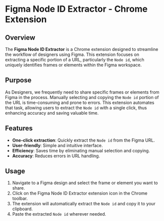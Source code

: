 # Figma Node ID Extractor - Chrome Extension

## Overview

The **Figma Node ID Extractor** is a Chrome extension designed to streamline the workflow of designers using Figma. This extension focuses on extracting a specific portion of a URL, particularly the `Node id`, which uniquely identifies frames or elements within the Figma workspace.

## Purpose

As Designers, we frequently need to share specific frames or elements from Figma in the process. Manually selecting and copying the `Node id` portion of the URL is time-consuming and prone to errors. This extension automates that task, allowing users to extract the `Node id` with a single click, thus enhancing accuracy and saving valuable time.

## Features

- **One-click extraction**: Quickly extract the `Node id` from the Figma URL.
- **User-friendly**: Simple and intuitive interface.
- **Efficiency**: Saves time by eliminating manual selection and copying.
- **Accuracy**: Reduces errors in URL handling.

## Usage

1. Navigate to a Figma design and select the frame or element you want to share.
2. Click on the Figma Node ID Extractor extension icon in the Chrome toolbar.
3. The extension will automatically extract the `Node id` and copy it to your clipboard.
4. Paste the extracted `Node id` wherever needed.
